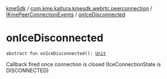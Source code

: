 [kmeSdk](../../index.md) / [com.kme.kaltura.kmesdk.webrtc.peerconnection](../index.md) / [IKmePeerConnectionEvents](index.md) / [onIceDisconnected](./on-ice-disconnected.md)

# onIceDisconnected

`abstract fun onIceDisconnected(): `[`Unit`](https://kotlinlang.org/api/latest/jvm/stdlib/kotlin/-unit/index.html)

Callback fired once connection is closed (IceConnectionState is
DISCONNECTED)

